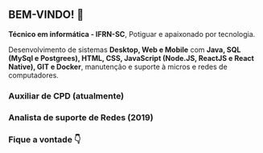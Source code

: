 ## BEM-VINDO! 👋

**Técnico em informática - IFRN-SC**, Potiguar e apaixonado por tecnologia.

Desenvolvimento de sistemas **Desktop, Web e Mobile** com **Java, SQL (MySql e Postgrees), HTML, CSS, JavaScript (Node.JS, ReactJS e React Native), GIT e Docker**, manutenção e suporte à micros e redes de computadores.

### Auxiliar de CPD (atualmente)

### Analista de suporte de Redes (2019)

### Fique a vontade 👇

